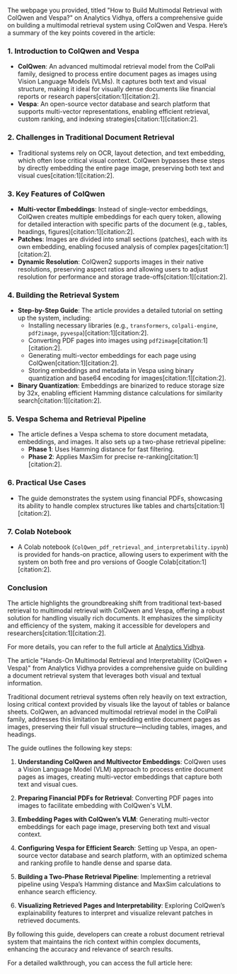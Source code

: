 The webpage you provided, titled "How to Build Multimodal Retrieval with ColQwen and Vespa?" on Analytics Vidhya, offers a comprehensive guide on building a multimodal retrieval system using ColQwen and Vespa. Here’s a summary of the key points covered in the article:

### **1. Introduction to ColQwen and Vespa**
- **ColQwen**: An advanced multimodal retrieval model from the ColPali family, designed to process entire document pages as images using Vision Language Models (VLMs). It captures both text and visual structure, making it ideal for visually dense documents like financial reports or research papers[citation:1][citation:2].
- **Vespa**: An open-source vector database and search platform that supports multi-vector representations, enabling efficient retrieval, custom ranking, and indexing strategies[citation:1][citation:2].

### **2. Challenges in Traditional Document Retrieval**
- Traditional systems rely on OCR, layout detection, and text embedding, which often lose critical visual context. ColQwen bypasses these steps by directly embedding the entire page image, preserving both text and visual cues[citation:1][citation:2].

### **3. Key Features of ColQwen**
- **Multi-vector Embeddings**: Instead of single-vector embeddings, ColQwen creates multiple embeddings for each query token, allowing for detailed interaction with specific parts of the document (e.g., tables, headings, figures)[citation:1][citation:2].
- **Patches**: Images are divided into small sections (patches), each with its own embedding, enabling focused analysis of complex pages[citation:1][citation:2].
- **Dynamic Resolution**: ColQwen2 supports images in their native resolutions, preserving aspect ratios and allowing users to adjust resolution for performance and storage trade-offs[citation:1][citation:2].

### **4. Building the Retrieval System**
- **Step-by-Step Guide**: The article provides a detailed tutorial on setting up the system, including:
  - Installing necessary libraries (e.g., `transformers`, `colpali-engine`, `pdf2image`, `pyvespa`)[citation:1][citation:2].
  - Converting PDF pages into images using `pdf2image`[citation:1][citation:2].
  - Generating multi-vector embeddings for each page using ColQwen[citation:1][citation:2].
  - Storing embeddings and metadata in Vespa using binary quantization and base64 encoding for images[citation:1][citation:2].
- **Binary Quantization**: Embeddings are binarized to reduce storage size by 32x, enabling efficient Hamming distance calculations for similarity search[citation:1][citation:2].

### **5. Vespa Schema and Retrieval Pipeline**
- The article defines a Vespa schema to store document metadata, embeddings, and images. It also sets up a two-phase retrieval pipeline:
  - **Phase 1**: Uses Hamming distance for fast filtering.
  - **Phase 2**: Applies MaxSim for precise re-ranking[citation:1][citation:2].

### **6. Practical Use Cases**
- The guide demonstrates the system using financial PDFs, showcasing its ability to handle complex structures like tables and charts[citation:1][citation:2].

### **7. Colab Notebook**
- A Colab notebook (`ColQwen_pdf_retrieval_and_interpretability.ipynb`) is provided for hands-on practice, allowing users to experiment with the system on both free and pro versions of Google Colab[citation:1][citation:2].

### **Conclusion**
The article highlights the groundbreaking shift from traditional text-based retrieval to multimodal retrieval with ColQwen and Vespa, offering a robust solution for handling visually rich documents. It emphasizes the simplicity and efficiency of the system, making it accessible for developers and researchers[citation:1][citation:2].

For more details, you can refer to the full article at [Analytics Vidhya](https://www.analyticsvidhya.com/blog/2024/10/multimodal-retrieval-with-colqwen-vespa/).



The article "Hands-On Multimodal Retrieval and Interpretability (ColQwen + Vespa)" from Analytics Vidhya provides a comprehensive guide on building a document retrieval system that leverages both visual and textual information. 

Traditional document retrieval systems often rely heavily on text extraction, losing critical context provided by visuals like the layout of tables or balance sheets. ColQwen, an advanced multimodal retrieval model in the ColPali family, addresses this limitation by embedding entire document pages as images, preserving their full visual structure—including tables, images, and headings. 

The guide outlines the following key steps:

1. **Understanding ColQwen and Multivector Embeddings**: ColQwen uses a Vision Language Model (VLM) approach to process entire document pages as images, creating multi-vector embeddings that capture both text and visual cues. 

2. **Preparing Financial PDFs for Retrieval**: Converting PDF pages into images to facilitate embedding with ColQwen's VLM. 

3. **Embedding Pages with ColQwen’s VLM**: Generating multi-vector embeddings for each page image, preserving both text and visual context. 

4. **Configuring Vespa for Efficient Search**: Setting up Vespa, an open-source vector database and search platform, with an optimized schema and ranking profile to handle dense and sparse data. 

5. **Building a Two-Phase Retrieval Pipeline**: Implementing a retrieval pipeline using Vespa’s Hamming distance and MaxSim calculations to enhance search efficiency. 

6. **Visualizing Retrieved Pages and Interpretability**: Exploring ColQwen’s explainability features to interpret and visualize relevant patches in retrieved documents. 

By following this guide, developers can create a robust document retrieval system that maintains the rich context within complex documents, enhancing the accuracy and relevance of search results. 

For a detailed walkthrough, you can access the full article here:  
